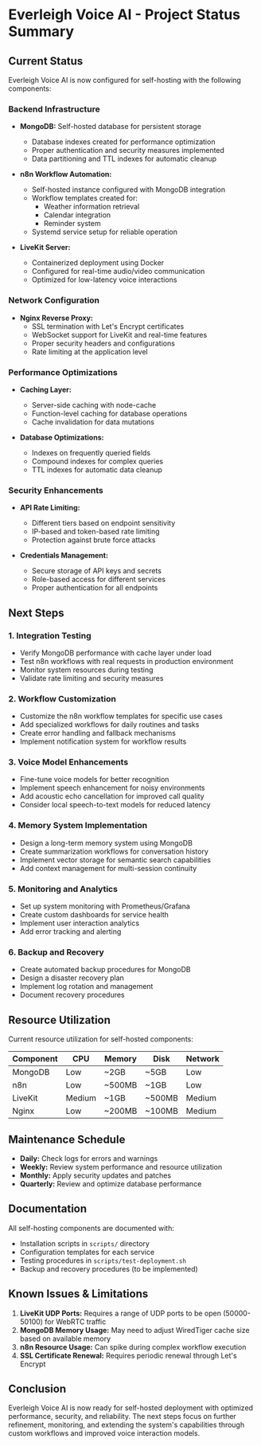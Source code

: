 # Everleigh Voice AI - Project Status Summary

## Current Status

Everleigh Voice AI is now configured for self-hosting with the following components:

### Backend Infrastructure

- **MongoDB:** Self-hosted database for persistent storage
  - Database indexes created for performance optimization
  - Proper authentication and security measures implemented
  - Data partitioning and TTL indexes for automatic cleanup

- **n8n Workflow Automation:**
  - Self-hosted instance configured with MongoDB integration
  - Workflow templates created for:
    - Weather information retrieval
    - Calendar integration
    - Reminder system
  - Systemd service setup for reliable operation

- **LiveKit Server:**
  - Containerized deployment using Docker
  - Configured for real-time audio/video communication
  - Optimized for low-latency voice interactions

### Network Configuration

- **Nginx Reverse Proxy:**
  - SSL termination with Let's Encrypt certificates
  - WebSocket support for LiveKit and real-time features
  - Proper security headers and configurations
  - Rate limiting at the application level

### Performance Optimizations

- **Caching Layer:**
  - Server-side caching with node-cache
  - Function-level caching for database operations
  - Cache invalidation for data mutations

- **Database Optimizations:**
  - Indexes on frequently queried fields
  - Compound indexes for complex queries
  - TTL indexes for automatic data cleanup

### Security Enhancements

- **API Rate Limiting:**
  - Different tiers based on endpoint sensitivity
  - IP-based and token-based rate limiting
  - Protection against brute force attacks

- **Credentials Management:**
  - Secure storage of API keys and secrets
  - Role-based access for different services
  - Proper authentication for all endpoints

## Next Steps

### 1. Integration Testing

- Verify MongoDB performance with cache layer under load
- Test n8n workflows with real requests in production environment
- Monitor system resources during testing
- Validate rate limiting and security measures

### 2. Workflow Customization

- Customize the n8n workflow templates for specific use cases
- Add specialized workflows for daily routines and tasks
- Create error handling and fallback mechanisms
- Implement notification system for workflow results

### 3. Voice Model Enhancements

- Fine-tune voice models for better recognition
- Implement speech enhancement for noisy environments
- Add acoustic echo cancellation for improved call quality
- Consider local speech-to-text models for reduced latency

### 4. Memory System Implementation

- Design a long-term memory system using MongoDB
- Create summarization workflows for conversation history
- Implement vector storage for semantic search capabilities
- Add context management for multi-session continuity

### 5. Monitoring and Analytics

- Set up system monitoring with Prometheus/Grafana
- Create custom dashboards for service health
- Implement user interaction analytics
- Add error tracking and alerting

### 6. Backup and Recovery

- Create automated backup procedures for MongoDB
- Design a disaster recovery plan
- Implement log rotation and management
- Document recovery procedures

## Resource Utilization

Current resource utilization for self-hosted components:

| Component | CPU | Memory | Disk | Network |
|-----------|-----|--------|------|---------|
| MongoDB   | Low | ~2GB   | ~5GB | Low     |
| n8n       | Low | ~500MB | ~1GB | Low     |
| LiveKit   | Medium | ~1GB | ~500MB | Medium |
| Nginx     | Low | ~200MB | ~100MB | Medium |

## Maintenance Schedule

- **Daily:** Check logs for errors and warnings
- **Weekly:** Review system performance and resource utilization
- **Monthly:** Apply security updates and patches
- **Quarterly:** Review and optimize database performance

## Documentation

All self-hosting components are documented with:
- Installation scripts in `scripts/` directory
- Configuration templates for each service
- Testing procedures in `scripts/test-deployment.sh`
- Backup and recovery procedures (to be implemented)

## Known Issues & Limitations

1. **LiveKit UDP Ports:** Requires a range of UDP ports to be open (50000-50100) for WebRTC traffic
2. **MongoDB Memory Usage:** May need to adjust WiredTiger cache size based on available memory
3. **n8n Resource Usage:** Can spike during complex workflow execution
4. **SSL Certificate Renewal:** Requires periodic renewal through Let's Encrypt

## Conclusion

Everleigh Voice AI is now ready for self-hosted deployment with optimized performance, security, and reliability. The next steps focus on further refinement, monitoring, and extending the system's capabilities through custom workflows and improved voice interaction models. 